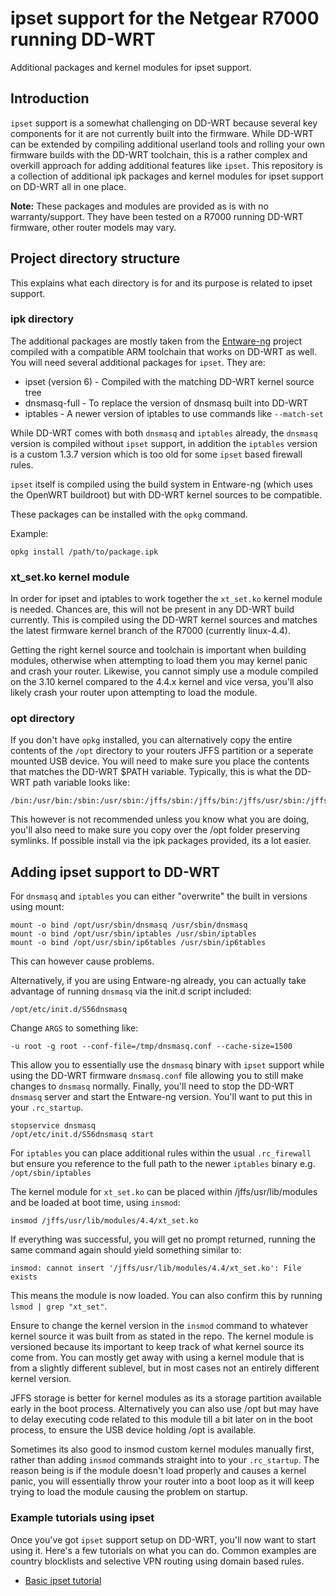 # ipset support for the Netgear R7000 running DD-WRT

Additional packages and kernel modules for ipset support.

## Introduction

`ipset` support is a somewhat challenging on DD-WRT because several key components for it are not currently built into the firmware. While DD-WRT can be extended by compiling additional userland tools and rolling your own firmware builds with the DD-WRT toolchain, this is a rather complex and overkill approach for adding additional features like `ipset`. This repository is a collection of additional ipk packages and kernel modules for ipset support on DD-WRT all in one place.

**Note:** These packages and modules are provided as is with no warranty/support. They have been tested on a R7000 running DD-WRT firmware, other router models may vary. 

## Project directory structure

This explains what each directory is for and its purpose is related to ipset support.

### ipk directory

The additional packages are mostly taken from the [Entware-ng](https://github.com/Entware-ng/Entware-ng) project compiled with a compatible ARM toolchain that works on DD-WRT as well. You will need several additional packages for `ipset`. They are:

* ipset (version 6) - Compiled with the matching DD-WRT kernel source tree
* dnsmasq-full - To replace the version of dnsmasq built into DD-WRT
* iptables - A newer version of iptables to use commands like `--match-set`

While DD-WRT comes with both `dnsmasq` and `iptables` already, the `dnsmasq` version is compiled without `ipset` support, in addition the `iptables` version is a custom 1.3.7 version which is too old for some `ipset` based firewall rules.

`ipset` itself is compiled using the build system in Entware-ng (which uses the OpenWRT buildroot) but with DD-WRT kernel sources to be compatible.

These packages can be installed with the `opkg` command.

Example:

```
opkg install /path/to/package.ipk
```

### xt_set.ko kernel module

In order for ipset and iptables to work together the `xt_set.ko` kernel module is needed. Chances are, this will not be present in any DD-WRT build currently. This is compiled using the DD-WRT kernel sources and matches the latest firmware kernel branch of the R7000 (currently linux-4.4).

Getting the right kernel source and toolchain is important when building modules, otherwise when attempting to load them you may kernel panic and crash your router. Likewise, you cannot simply use a module compiled on the 3.10 kernel compared to the 4.4.x kernel and vice versa, you'll also likely crash your router upon attempting to load the module.

### opt directory

If you don't have `opkg` installed, you can alternatively copy the entire contents of the `/opt` directory to your routers JFFS partition or a seperate mounted USB device. You will need to make sure you place the contents that matches the DD-WRT $PATH variable. Typically, this is what the DD-WRT path variable looks like:

```
/bin:/usr/bin:/sbin:/usr/sbin:/jffs/sbin:/jffs/bin:/jffs/usr/sbin:/jffs/usr/bin:/mmc/sbin:/mmc/bin:/mmc/usr/sbin:/mmc/usr/bin:/opt/sbin:/opt/bin:/opt/usr/sbin:/opt/usr/bin
```

This however is not recommended unless you know what you are doing, you'll also need to make sure you copy over the /opt folder preserving symlinks. If possible install via the ipk packages provided, its a lot easier.

## Adding ipset support to DD-WRT

For `dnsmasq` and `iptables` you can either "overwrite" the built in versions using mount:

```
mount -o bind /opt/usr/sbin/dnsmasq /usr/sbin/dnsmasq
mount -o bind /opt/usr/sbin/iptables /usr/sbin/iptables
mount -o bind /opt/usr/sbin/ip6tables /usr/sbin/ip6tables
```

This can however cause problems.

Alternatively, if you are using Entware-ng already, you can actually take advantage of running `dnsmasq` via the init.d script included:

```/opt/etc/init.d/S56dnsmasq```

Change `ARGS` to something like:

```
-u root -g root --conf-file=/tmp/dnsmasq.conf --cache-size=1500
```

This allow you to essentially use the `dnsmasq` binary with `ipset` support while using the DD-WRT firmware `dnsmasq.conf` file allowing you to still make changes to `dnsmasq` normally. Finally, you'll need to stop the DD-WRT `dnsmasq` server and start the Entware-ng version. You'll want to put this in your `.rc_startup`.

```
stopservice dnsmasq
/opt/etc/init.d/S56dnsmasq start
```

For `iptables` you can place additional rules within the usual `.rc_firewall` but ensure you reference to the full path to the newer `iptables` binary e.g. `/opt/sbin/iptables`

The kernel module for `xt_set.ko` can be placed within /jffs/usr/lib/modules and be loaded at boot time, using `insmod`:

```
insmod /jffs/usr/lib/modules/4.4/xt_set.ko
```

If everything was successful, you will get no prompt returned, running the same command again should yield something similar to:

```
insmod: cannot insert '/jffs/usr/lib/modules/4.4/xt_set.ko': File exists
```

This means the module is now loaded. You can also confirm this by running `lsmod | grep "xt_set"`.

Ensure to change the kernel version in the `insmod` command to whatever kernel source it was built from as stated in the repo. The kernel module is versioned because its important to keep track of what kernel source its come from. You can mostly get away with using a kernel module that is from a slightly different sublevel, but in most cases not an entirely different kernel version.

JFFS storage is better for kernel modules as its a storage partition available early in the boot process. Alternatively you can also use /opt but may have to delay executing code related to this module till a bit later on in the boot process, to ensure the USB device holding /opt is available.

Sometimes its also good to insmod custom kernel modules manually first, rather than adding `insmod` commands straight into to your `.rc_startup`. The reason being is if the module doesn't load properly and causes a kernel panic, you will essentially throw your router into a boot loop as it will keep trying to load the module causing the problem on startup.

### Example tutorials using ipset

Once you've got `ipset` support setup on DD-WRT, you'll now want to start using it. Here's a few tutorials on what you can do. Common examples are country blocklists and selective VPN routing using domain based rules.

* [Basic ipset tutorial](https://www.dd-wrt.com/phpBB2/viewtopic.php?t=279586)

